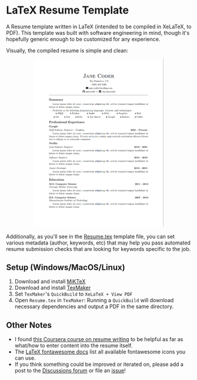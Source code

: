 # LaTeX Resume Template

A Resume template written in LaTeX (intended to be compiled in XeLaTeX, to PDF). This template was built with software engineering in mind, though it's hopefully generic enough to be customized for any experience.

Visually, the compiled resume is simple and clean:

<p align="center">
    <img src="https://raw.githubusercontent.com/jsoberg/LaTeX-Resume-Template/main/readme-resources/resume-example-image.jpg" width=70%>
</p>

Additionally, as you'll see in the [Resume.tex](https://github.com/jsoberg/LaTeX-Resume-Template/blob/main/Resume.tex) template file, you can set various metadata (author, keywords, etc) that may help you pass automated resume submission checks that are looking for keywords specific to the job.


## Setup (Windows/MacOS/Linux)
1. Download and install [MiKTeX](https://miktex.org/download)
1. Download and install [TexMaker](https://www.xm1math.net/texmaker/)
1. Set `TexMaker`'s `QuickBuild` to `XeLaTeX + View PDF`
1. Open `Resume.tex` in `TexMaker`: Running a `QuickBuild` will download necessary dependencies and output a PDF in the same directory.


## Other Notes
- I found [this Coursera course on resume writing](https://www.coursera.org/learn/how-to-write-a-resume) to be helpful as far as what/how to enter content into the resume itself.
- The [LaTeX fontawesome docs](https://mirrors.ibiblio.org/CTAN/fonts/fontawesome/doc/fontawesome.pdf) list all available fontawesome icons you can use.
- If you think something could be improved or iterated on, please add a post to the [Discussions forum](https://github.com/jsoberg/LaTeX-Resume-Template/discussions) or file an [issue](https://github.com/jsoberg/LaTeX-Resume-Template/issues)!